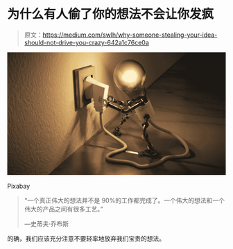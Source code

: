 # 为什么有人偷了你的想法不会让你发疯

> 原文：<https://medium.com/swlh/why-someone-stealing-your-idea-should-not-drive-you-crazy-642a1c76ce0a>

![](img/eb72b109cf33c86b4c3d3a80df1e6874.png)

Pixabay

> “一个真正伟大的想法并不是 90%的工作都完成了。一个伟大的想法和一个伟大的产品之间有很多工艺。”
> 
> —史蒂夫·乔布斯

的确，我们应该充分注意不要轻率地放弃我们宝贵的想法。